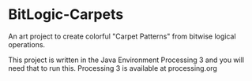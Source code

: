 # BitLogic-Carpets
An art project to create colorful "Carpet Patterns" from bitwise logical operations.

This project is written in the Java Environment Processing 3 and you will need that to run this.
Processing 3 is available at processing.org

